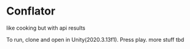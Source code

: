 # Conflator
like cooking but with api results

To run, clone and open in Unity(2020.3.13f1). Press play.
more stuff tbd
